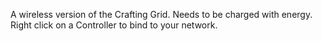 A wireless version of the Crafting Grid. Needs to be charged with energy. Right click on a Controller to bind to your network.